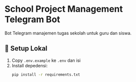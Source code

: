 # School Project Management Telegram Bot

Bot Telegram manajemen tugas sekolah untuk guru dan siswa.

## 🔧 Setup Lokal

1. Copy `.env.example` ke `.env` dan isi
2. Install depedensi:
   ```bash
   pip install -r requirements.txt
